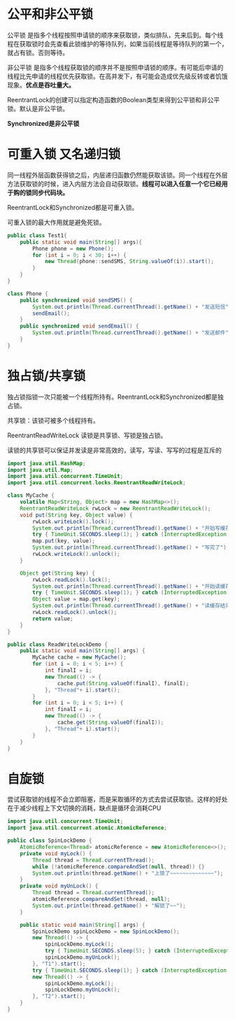 # 公平和非公平锁

公平锁 是指多个线程按照申请锁的顺序来获取锁，类似排队，先来后到。每个线程在获取锁时会先查看此锁维护的等待队列，如果当前线程是等待队列的第一个，就占有锁。否则等待。

非公平锁 是指多个线程获取锁的顺序并不是按照申请锁的顺序。有可能后申请的线程比先申请的线程优先获取锁。在高并发下，有可能会造成优先级反转或者饥饿现象。**优点是吞吐量大。**

ReentrantLock的创建可以指定构造函数的Boolean类型来得到公平锁和非公平锁。默认是非公平锁。

**Synchronized是非公平锁**

# 可重入锁 又名递归锁

同一线程外层函数获得锁之后，内层递归函数仍然能获取该锁。同一个线程在外层方法获取锁的时候，进入内层方法会自动获取锁。**线程可以进入任意一个它已经用于购的锁同步代码块。**

ReentrantLock和Synchronized都是可重入锁。

可重入锁的最大作用就是避免死锁。

```java
public class Test1{
    public static void main(String[] args){
        Phone phone = new Phone();
        for (int i = 0; i < 30; i++) {
            new Thread(phone::sendSMS, String.valueOf(i)).start();
        }
    }
}

class Phone {
    public synchronized void sendSMS() {
        System.out.println(Thread.currentThread().getName() + "发送短信");
        sendEmail();
    }
    public synchronized void sendEmail() {
        System.out.println(Thread.currentThread().getName() + "发送邮件");
    }
}
```

# 独占锁/共享锁

独占锁指锁一次只能被一个线程所持有。ReentrantLock和Synchronized都是独占锁。

共享锁：该锁可被多个线程持有。

ReentrantReadWriteLock 读锁是共享锁、写锁是独占锁。

读锁的共享锁可以保证并发读是非常高效的，读写，写读、写写的过程是互斥的

```java
import java.util.HashMap;
import java.util.Map;
import java.util.concurrent.TimeUnit;
import java.util.concurrent.locks.ReentrantReadWriteLock;

class MyCache {
    volatile Map<String, Object> map = new HashMap<>();
    ReentrantReadWriteLock rwLock = new ReentrantReadWriteLock();
    void put(String key, Object value) {
        rwLock.writeLock().lock();
        System.out.println(Thread.currentThread().getName() + "开始写缓存, key="+key+" value="+value );
        try { TimeUnit.SECONDS.sleep(1); } catch (InterruptedException e) { e.printStackTrace(); }
        map.put(key, value);
        System.out.println(Thread.currentThread().getName() + "写完了");
        rwLock.writeLock().unlock();
    }

    Object get(String key) {
        rwLock.readLock().lock();
        System.out.println(Thread.currentThread().getName() + "开始读缓存, key="+key );
        try { TimeUnit.SECONDS.sleep(1); } catch (InterruptedException e) { e.printStackTrace(); }
        Object value = map.get(key);
        System.out.println(Thread.currentThread().getName() + "读缓存结束, key="+key+" value="+value);
        rwLock.readLock().unlock();
        return value;
    }
}

public class ReadWriteLockDemo {
    public static void main(String[] args) {
        MyCache cache = new MyCache();
        for (int i = 0; i < 5; i++) {
            int finalI = i;
            new Thread(() -> {
                cache.put(String.valueOf(finalI), finalI);
            }, "Thread"+ i).start();
        }
        for (int i = 0; i < 5; i++) {
            int finalI = i;
            new Thread(() -> {
                cache.get(String.valueOf(finalI));
            }, "Thread"+ i).start();
        }
    }
}
```

# 自旋锁

尝试获取锁的线程不会立即阻塞，而是采取循环的方式去尝试获取锁。这样的好处在于减少线程上下文切换的消耗，缺点是循环会消耗CPU

```java
import java.util.concurrent.TimeUnit;
import java.util.concurrent.atomic.AtomicReference;

public class SpinLockDemo {
    AtomicReference<Thread> atomicReference = new AtomicReference<>();
    private void myLock() {
        Thread thread = Thread.currentThread();
        while (!atomicReference.compareAndSet(null, thread)) {}
        System.out.println(thread.getName() + "上锁了~~~~~~~~~~~~~~");
    }
    private void myUnLock() {
        Thread thread = Thread.currentThread();
        atomicReference.compareAndSet(thread, null);
        System.out.println(thread.getName() + "解锁了~~");
    }

    public static void main(String[] args) {
        SpinLockDemo spinLockDemo = new SpinLockDemo();
        new Thread(() -> {
            spinLockDemo.myLock();
            try { TimeUnit.SECONDS.sleep(5); } catch (InterruptedException e) { e.printStackTrace(); }
            spinLockDemo.myUnLock();
        }, "T1").start();
        try { TimeUnit.SECONDS.sleep(1); } catch (InterruptedException e) { e.printStackTrace(); }
        new Thread(() -> {
            spinLockDemo.myLock();
            spinLockDemo.myUnLock();
        }, "T2").start();
    }
}
```

